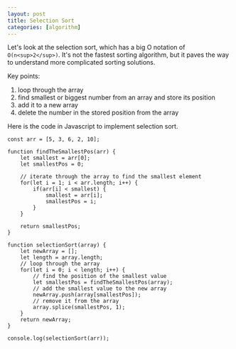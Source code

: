 ```yaml
---
layout: post
title: Selection Sort
categories: [algorithm]
---
```


Let's look at the selection sort, which has a big O notation of `O(n<sup>2</sup>)`. It's not the fastest sorting algorithm, but it paves the way to understand more complicated sorting solutions.

Key points:

1. loop through the array
1. find smallest or biggest number from an array and store its position
2. add it to a new array
3. delete the number in the stored position from the array

Here is the code in Javascript to implement selection sort.

```
const arr = [5, 3, 6, 2, 10];

function findTheSmallestPos(arr) {
	let smallest = arr[0];
	let smallestPos = 0;

	// iterate through the array to find the smallest element
	for(let i = 1; i < arr.length; i++) {
		if(arr[i] < smallest) {
			smallest = arr[i];
			smallestPos = i;
		}
	}

	return smallestPos;
}

function selectionSort(array) {
	let newArray = [];
	let length = array.length;
	// loop through the array
	for(let i = 0; i < length; i++) {		
		// find the position of the smallest value
		let smallestPos = findTheSmallestPos(array);
		// add the smallest value to the new array
		newArray.push(array[smallestPos]);
		// remove it from the array
		array.splice(smallestPos, 1);
	}
	return newArray;
}

console.log(selectionSort(arr));
```